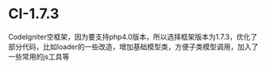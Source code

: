 # CI-1.7.3
CodeIgniter空框架，因为要支持php4.0版本，所以选择框架版本为1.7.3，优化了部分代码，比如loader的一些改造，增加基础模型类，方便子类模型调用，加入了一些常用的js工具等


